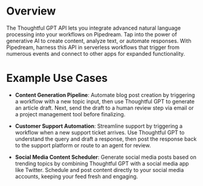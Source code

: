 # Overview

The Thoughtful GPT API lets you integrate advanced natural language processing into your workflows on Pipedream. Tap into the power of generative AI to create content, analyze text, or automate responses. With Pipedream, harness this API in serverless workflows that trigger from numerous events and connect to other apps for expanded functionality.

# Example Use Cases

- **Content Generation Pipeline**: Automate blog post creation by triggering a workflow with a new topic input, then use Thoughtful GPT to generate an article draft. Next, send the draft to a human review step via email or a project management tool before finalizing.

- **Customer Support Automation**: Streamline support by triggering a workflow when a new support ticket arrives. Use Thoughtful GPT to understand the query and draft a response, then post the response back to the support platform or route to an agent for review.

- **Social Media Content Scheduler**: Generate social media posts based on trending topics by combining Thoughtful GPT with a social media app like Twitter. Schedule and post content directly to your social media accounts, keeping your feed fresh and engaging.
